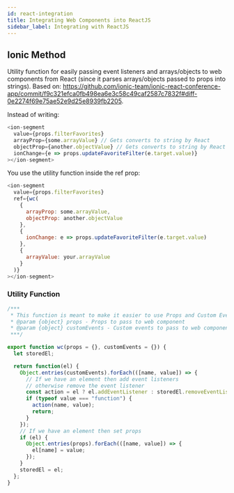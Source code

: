 ```yaml
---
id: react-integration
title: Integrating Web Components into ReactJS
sidebar_label: Integrating with ReactJS
---
```


## Ionic Method

Utility function for easily passing event listeners and arrays/objects to web components from React (since it parses arrays/objects passed to props into strings). Based on: https://github.com/ionic-team/ionic-react-conference-app/commit/f9c321efca0fb498ea6e3c58c49caf2587c7832f#diff-0e2274f69e75ae52e9d25e8939fb2205.

Instead of writing:

```js
<ion-segment
  value={props.filterFavorites}
  arrayProp={some.arrayValue} // Gets converts to string by React
  objectProp={another.objectValue} // Gets converts to string by React
  ionChange={e => props.updateFavoriteFilter(e.target.value)}
></ion-segment>
```

You use the utility function inside the ref prop:

```js
<ion-segment
  value={props.filterFavorites}
  ref={wc(
    {
      arrayProp: some.arrayValue,
      objectProp: another.objectValue
    },
    {
      ionChange: e => props.updateFavoriteFilter(e.target.value)
    },
    {
      arrayValue: your.arrayValue
    }
  )}
></ion-segment>
```

### Utility Function

```js
/***
 * This function is meant to make it easier to use Props and Custom Events with Custom Elements in React.
 * @param {object} props - Props to pass to web component
 * @param {object} customEvents - Custom events to pass to web component
 ***/

export function wc(props = {}, customEvents = {}) {
  let storedEl;

  return function(el) {
    Object.entries(customEvents).forEach(([name, value]) => {
      // If we have an element then add event listeners
      // otherwise remove the event listener
      const action = el ? el.addEventListener : storedEl.removeEventListener;
      if (typeof value === "function") {
        action(name, value);
        return;
      }
    });
    // If we have an element then set props
    if (el) {
      Object.entries(props).forEach(([name, value]) => {
        el[name] = value;
      });
    }
    storedEl = el;
  };
}
```
